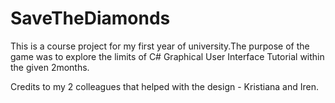 # SaveTheDiamonds

This is a course project for my first year of university.The purpose of the game was to explore the limits 
of C# Graphical User Interface Tutorial  within the given 2months.

Credits to my 2 colleagues that helped with the design - Kristiana and Iren.
